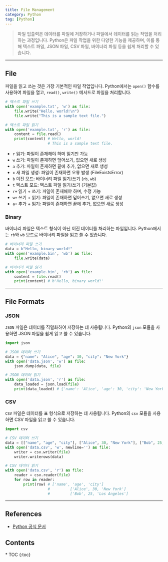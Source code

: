 ```yaml
---
title: File Management
category: Python
tag: [Python]
---
```


> 파일 입출력은 데이터를 파일에 저장하거나 파일에서 데이터를 읽는 작업을 처리하는 과정입니다. Python은 파일 작업을 위한 다양한 기능을 제공하며, 이를 통해 텍스트 파일, JSON 파일, CSV 파일, 바이너리 파일 등을 쉽게 처리할 수 있습니다.

---

## File

파일을 읽고 쓰는 것은 가장 기본적인 파일 작업입니다. Python에서는 `open()` 함수를 사용하여 파일을 열고, `read()`, `write()` 메서드로 파일을 처리합니다.

```python
# 텍스트 파일 쓰기
with open('example.txt', 'w') as file:
    file.write("Hello, world!\n")
    file.write("This is a sample text file.")

# 텍스트 파일 읽기
with open('example.txt', 'r') as file:
    content = file.read()
    print(content) # Hello, world!
                   # This is a sample text file.
```

- `r` 읽기: 파일이 존재해야 하며 읽기만 가능
- `w` 쓰기: 파일이 존재하면 덮어쓰기, 없으면 새로 생성
- `a` 추가: 파일이 존재하면 끝에 추가, 없으면 새로 생성
- `x` 새 파일 생성: 파일이 존재하면 오류 발생 (FileExistsError)
- `b` 이진 모드: 바이너리 파일 읽기/쓰기 (`rb`, `wb`)
- `t` 텍스트 모드: 텍스트 파일 읽기/쓰기 (기본값)
- `r+` 읽기 + 쓰기: 파일이 존재해야 하며, 수정 가능
- `w+` 쓰기 + 읽기: 파일이 존재하면 덮어쓰기, 없으면 새로 생성
- `a+` 추가 + 읽기: 파일이 존재하면 끝에 추가, 없으면 새로 생성

### Binary

바이너리 파일은 텍스트 형식이 아닌 이진 데이터를 처리하는 파일입니다. Python에서는 `rb`와 `wb` 모드로 바이너리 파일을 읽고 쓸 수 있습니다.

```python
# 바이너리 파일 쓰기
data = b"Hello, binary world!"
with open('example.bin', 'wb') as file:
    file.write(data)

# 바이너리 파일 읽기
with open('example.bin', 'rb') as file:
    content = file.read()
    print(content) # b'Hello, binary world!'
```

---

## File Formats

### JSON

`JSON` 파일은 데이터를 직렬화하여 저장하는 데 사용됩니다. Python의 `json` 모듈을 사용하면 JSON 파일을 쉽게 읽고 쓸 수 있습니다.

```python
import json

# JSON 데이터 쓰기
data = {"name": "Alice", "age": 30, "city": "New York"}
with open('data.json', 'w') as file:
    json.dump(data, file)

# JSON 데이터 읽기
with open('data.json', 'r') as file:
    data_loaded = json.load(file)
    print(data_loaded) # {'name': 'Alice', 'age': 30, 'city': 'New York'}
```

### CSV

`CSV` 파일은 데이터를 표 형식으로 저장하는 데 사용됩니다. Python의 `csv` 모듈을 사용하면 CSV 파일을 읽고 쓸 수 있습니다.

```python
import csv

# CSV 데이터 쓰기
data = [["name", "age", "city"], ["Alice", 30, "New York"], ["Bob", 25, "Los Angeles"]]
with open('data.csv', 'w', newline='') as file:
    writer = csv.writer(file)
    writer.writerows(data)

# CSV 데이터 읽기
with open('data.csv', 'r') as file:
    reader = csv.reader(file)
    for row in reader:
        print(row) # ['name', 'age', 'city']
                   #         ['Alice', 30, 'New York']
                   #         ['Bob', 25, 'Los Angeles']
```

---

## References

- [Python 공식 문서](https://docs.python.org/3/)

<nav class="post-toc" markdown="1">
  <h2>Contents</h2>
* TOC
{:toc}
</nav>
